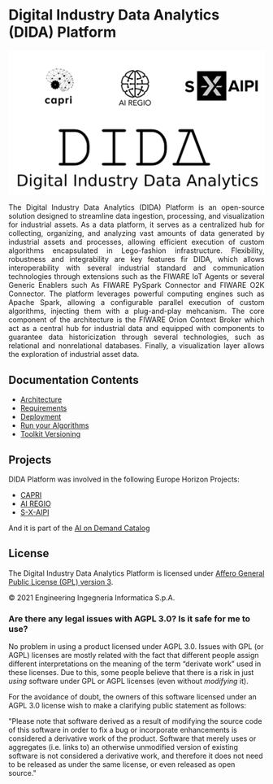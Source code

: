 <h1>Digital Industry Data Analytics (DIDA) Platform</h1>

![DIDA](docs/images/Logo.png)

<div align="justify">

The Digital Industry Data Analytics (DIDA) Platform is an open-source solution designed to streamline data ingestion, processing, and visualization for industrial assets. As a data platform, it serves as a centralized hub for collecting, organizing, and analyzing vast amounts of data generated by industrial assets and processes, allowing efficient execution of custom algorithms encapsulated in Lego-fashion infrastructure. Flexibility, robustness and integrability are key features fir DIDA, which allows interoperability with several industrial standard and communication technologies through extensions such as the FIWARE IoT Agents or several Generic Enablers such As FIWARE PySpark Connector and FIWARE O2K Connector.
The platform leverages powerful computing engines such as Apache Spark, allowing a configurable parallel execution of custom algorithms, injecting them with a plug-and-play mehcanism.
The core component of the architecture is the FIWARE Orion Context Broker which act as a central hub for industrial data and equipped with components to guarantee data historicization through several technologies, such as relational and nonrelational databases.
Finally, a visualization layer allows the exploration of industrial asset data.
</div>



## Documentation Contents

-   [Architecture](docs/Architecture.md)
-   [Requirements](docs/Resources.md)
-   [Deployment](docs/Deployment.md)
-   [Run your Algorithms](docs/Usage.md)
-   [Toolkit Versioning](docs/Versioning.md)



## Projects

DIDA Platform was involved in the following Europe Horizon Projects:
- [CAPRI](https://github.com/Engineering-Research-and-Development/capri_cap_blueprints)
- [AI REGIO](https://airegio-portal.eu/web/guest/component?pageId=5e56677c3f140cd12c67a37b&redirect=%2Fweb%2Fguest%2Fai-orchestrators)
- [S-X-AIPI](https://github.com/Engineering-Research-and-Development/s-X-AIPI-Autonomic-Manager/tree/main)

And it is part of the [AI on Demand Catalog](https://www.ai4europe.eu/research/ai-catalog/dida-platform)




## License

The Digital Industry Data Analytics Platform is licensed under [Affero General Public License (GPL) version 3](https://github.com/Engineering-Research-and-Development/dida/blob/master/LICENSE).

© 2021 Engineering Ingegneria Informatica S.p.A.


### Are there any legal issues with AGPL 3.0? Is it safe for me to use?

No problem in using a product licensed under AGPL 3.0. Issues with GPL (or AGPL) licenses are mostly related with the
fact that different people assign different interpretations on the meaning of the term “derivate work” used in these
licenses. Due to this, some people believe that there is a risk in just _using_ software under GPL or AGPL licenses
(even without _modifying_ it).

For the avoidance of doubt, the owners of this software licensed under an AGPL 3.0 license wish to make a clarifying
public statement as follows:

"Please note that software derived as a result of modifying the source code of this software in order to fix a bug or
incorporate enhancements is considered a derivative work of the product. Software that merely uses or aggregates (i.e.
links to) an otherwise unmodified version of existing software is not considered a derivative work, and therefore it
does not need to be released as under the same license, or even released as open source."
